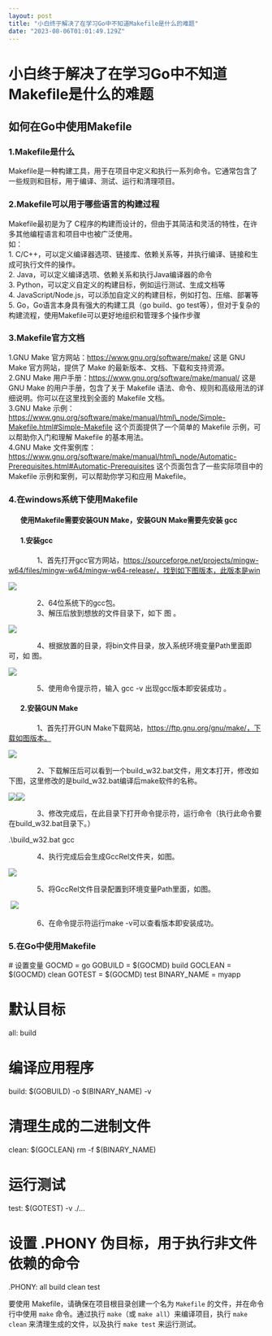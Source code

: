 ```yaml
---
layout: post
title: "小白终于解决了在学习Go中不知道Makefile是什么的难题"
date: "2023-08-06T01:01:49.129Z"
---
```

小白终于解决了在学习Go中不知道Makefile是什么的难题
==============================

**如何在Go中使用Makefile**
--------------------

### 1.Makefile是什么 

Makefile是一种构建工具，用于在项目中定义和执行一系列命令。它通常包含了一些规则和目标，用于编译、测试、运行和清理项目。

### 2.Makefile可以用于哪些语言的构建过程

Makefile最初是为了 C程序的构建而设计的，但由于其简洁和灵活的特性，在许多其他编程语言和项目中也被广泛使用。  
如：  
1\. C/C++，可以定义编译器选项、链接库、依赖关系等，并执行编译、链接和生成可执行文件的操作。  
2\. Java，可以定义编译选项、依赖关系和执行Java编译器的命令  
3\. Python，可以定义自定义的构建目标，例如运行测试、生成文档等  
4\. JavaScript/Node.js，可以添加自定义的构建目标，例如打包、压缩、部署等  
5\. Go，Go语言本身具有强大的构建工具（go build、go test等），但对于复杂的构建流程，使用Makefile可以更好地组织和管理多个操作步骤

### 3.Makefile官方文档

1.GNU Make 官方网站：https://www.gnu.org/software/make/ 这是 GNU Make 官方网站，提供了 Make 的最新版本、文档、下载和支持资源。  
2.GNU Make 用户手册：https://www.gnu.org/software/make/manual/ 这是 GNU Make 的用户手册，包含了关于 Makefile 语法、命令、规则和高级用法的详细说明。你可以在这里找到全面的 Makefile 文档。  
3.GNU Make 示例：https://www.gnu.org/software/make/manual/html\_node/Simple-Makefile.html#Simple-Makefile 这个页面提供了一个简单的 Makefile 示例，可以帮助你入门和理解 Makefile 的基本用法。  
4.GNU Make 文件案例库：https://www.gnu.org/software/make/manual/html\_node/Automatic-Prerequisites.html#Automatic-Prerequisites 这个页面包含了一些实际项目中的 Makefile 示例和案例，可以帮助你学习和应用 Makefile。

### 4.在windows系统下使用Makefile

####        使用Makefile需要安装GUN Make，安装GUN Make需要先安装 gcc

####        1.安装gcc

  
　　　　1、首先打开gcc官方网站，https://sourceforge.net/projects/mingw-w64/files/mingw-w64/mingw-w64-release/，找到如下图版本，此版本是win

![](https://img2023.cnblogs.com/blog/686693/202308/686693-20230805175358887-1886483181.png)

  
　　　　2、64位系统下的gcc包。  
　　　　3、解压后放到想放的文件目录下，如下 图 。

![](https://img2023.cnblogs.com/blog/686693/202308/686693-20230805175514583-1737388408.png)

  
　　　　4、根据放置的目录，将bin文件目录，放入系统环境变量Path里面即可，如 图。

![](https://img2023.cnblogs.com/blog/686693/202308/686693-20230805175730414-1617912469.png)

  
　　　　5、使用命令提示符，输入 gcc -v 出现gcc版本即安装成功 。

####        2.安装GUN Make

  
　　　　1、首先打开GUN Make下载网站，https://ftp.gnu.org/gnu/make/，下载如图版本。

![](https://img2023.cnblogs.com/blog/686693/202308/686693-20230805175951302-372674392.png)

  
　　　　2、下载解压后可以看到一个build\_w32.bat文件，用文本打开，修改如下图，这里修改的是build\_w32.bat编译后make软件的名称。

![](https://img2023.cnblogs.com/blog/686693/202308/686693-20230805180110942-1099847936.png)![](https://img2023.cnblogs.com/blog/686693/202308/686693-20230805180233750-715507859.png)

  
　　　　3、修改完成后，在此目录下打开命令提示符，运行命令（执行此命令要在build\_w32.bat目录下。）

 .\\build\_w32.bat gcc 

　　　　4、执行完成后会生成GccRel文件夹，如图。

![](https://img2023.cnblogs.com/blog/686693/202308/686693-20230805180500739-128658709.png)

　　　　5、将GccRel文件目录配置到环境变量Path里面，如图。

 ![](https://img2023.cnblogs.com/blog/686693/202308/686693-20230805180554116-1551016724.png)

  
　　　　6、在命令提示符运行make -v可以查看版本即安装成功。

### 5.在Go中使用Makefile

\# 设置变量
GOCMD \= go
GOBUILD \= $(GOCMD) build
GOCLEAN \= $(GOCMD) clean
GOTEST \= $(GOCMD) test
BINARY\_NAME \= myapp

# 默认目标
all: build

# 编译应用程序
build:
    $(GOBUILD) \-o $(BINARY\_NAME) -v

# 清理生成的二进制文件
clean:
    $(GOCLEAN)
    rm \-f $(BINARY\_NAME)

# 运行测试
test:
    $(GOTEST) \-v ./...

# 设置 .PHONY 伪目标，用于执行非文件依赖的命令
.PHONY: all build clean test

要使用 Makefile，请确保在项目根目录创建一个名为 `Makefile` 的文件，并在命令行中使用 `make` 命令。通过执行 `make`（或 `make all`）来编译项目，执行 `make clean` 来清理生成的文件，以及执行 `make test` 来运行测试。